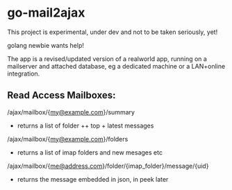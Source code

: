 go-mail2ajax
============

This project is experimental, under dev and not to be taken seriously, yet!

  golang newbie wants help! 
  
The app is a revised/updated version of a realworld app, running on a
mailserver and attached database, eg a dedicated machine or a LAN+online integration.


Read Access Mailboxes: 
---------------------------

/ajax/mailbox/{my@example.com}/summary
- returns a list of folder ++ top + latest messages

/ajax/mailbox/{my@example.com}/folders
- returns a list of imap folders and new mesages etc

/ajax/mailbox/{me@address.com}/folder/{imap_folder}/message/{uid}
- returns the message embedded in json, in peek later





